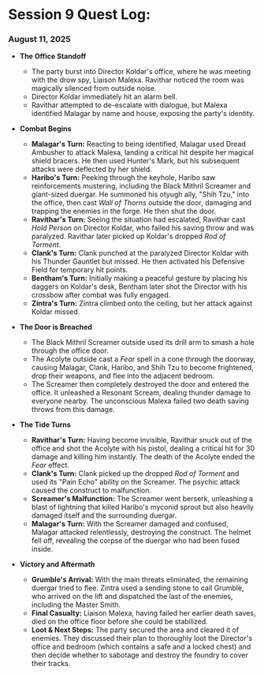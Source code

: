 <link rel="stylesheet" href="../drow_theme.css">

# Session 9 Quest Log:

### August 11, 2025

* **The Office Standoff**
    * The party burst into Director Koldar's office, where he was meeting with the drow spy, Liaison Malexa. Ravithar noticed the room was magically silenced from outside noise.
    * Director Koldar immediately hit an alarm bell.
    * Ravithar attempted to de-escalate with dialogue, but Malexa identified Malagar by name and house, exposing the party's identity.

* **Combat Begins**
    * **Malagar's Turn:** Reacting to being identified, Malagar used Dread Ambusher to attack Malexa, landing a critical hit despite her magical shield bracers. He then used Hunter's Mark, but his subsequent attacks were deflected by her shield.
    * **Haribo's Turn:** Peeking through the keyhole, Haribo saw reinforcements mustering, including the Black Mithril Screamer and giant-sized duergar. He summoned his otyugh ally, "Shih Tzu," into the office, then cast *Wall of Thorns* outside the door, damaging and trapping the enemies in the forge. He then shut the door.
    * **Ravithar's Turn:** Seeing the situation had escalated, Ravithar cast *Hold Person* on Director Koldar, who failed his saving throw and was paralyzed. Ravithar later picked up Koldar's dropped *Rod of Torment*.
    * **Clank's Turn:** Clank punched at the paralyzed Director Koldar with his Thunder Gauntlet but missed. He then activated his Defensive Field for temporary hit points.
    * **Bentham's Turn:** Initially making a peaceful gesture by placing his daggers on Koldar's desk, Bentham later shot the Director with his crossbow after combat was fully engaged.
    * **Zintra's Turn:** Zintra climbed onto the ceiling, but her attack against Koldar missed.

* **The Door is Breached**
    * The Black Mithril Screamer outside used its drill arm to smash a hole through the office door.
    * The Acolyte outside cast a *Fear* spell in a cone through the doorway, causing Malagar, Clank, Haribo, and Shih Tzu to become frightened, drop their weapons, and flee into the adjacent bedroom.
    * The Screamer then completely destroyed the door and entered the office. It unleashed a Resonant Scream, dealing thunder damage to everyone nearby. The unconscious Malexa failed two death saving throws from this damage.

* **The Tide Turns**
    * **Ravithar's Turn:** Having become invisible, Ravithar snuck out of the office and shot the Acolyte with his pistol, dealing a critical hit for 30 damage and killing him instantly. The death of the Acolyte ended the *Fear* effect.
    * **Clank's Turn:** Clank picked up the dropped *Rod of Torment* and used its "Pain Echo" ability on the Screamer. The psychic attack caused the construct to malfunction.
    * **Screamer's Malfunction:** The Screamer went berserk, unleashing a blast of lightning that killed Haribo's myconid sprout but also heavily damaged itself and the surrounding duergar.
    * **Malagar's Turn:** With the Screamer damaged and confused, Malagar attacked relentlessly, destroying the construct. The helmet fell off, revealing the corpse of the duergar who had been fused inside.

* **Victory and Aftermath**
    * **Grumble's Arrival:** With the main threats eliminated, the remaining duergar tried to flee. Zintra used a sending stone to call Grumble, who arrived on the lift and dispatched the last of the enemies, including the Master Smith.
    * **Final Casualty:** Liaison Malexa, having failed her earlier death saves, died on the office floor before she could be stabilized.
    * **Loot & Next Steps:** The party secured the area and cleared it of enemies. They discussed their plan to thoroughly loot the Director's office and bedroom (which contains a safe and a locked chest) and then decide whether to sabotage and destroy the foundry to cover their tracks.